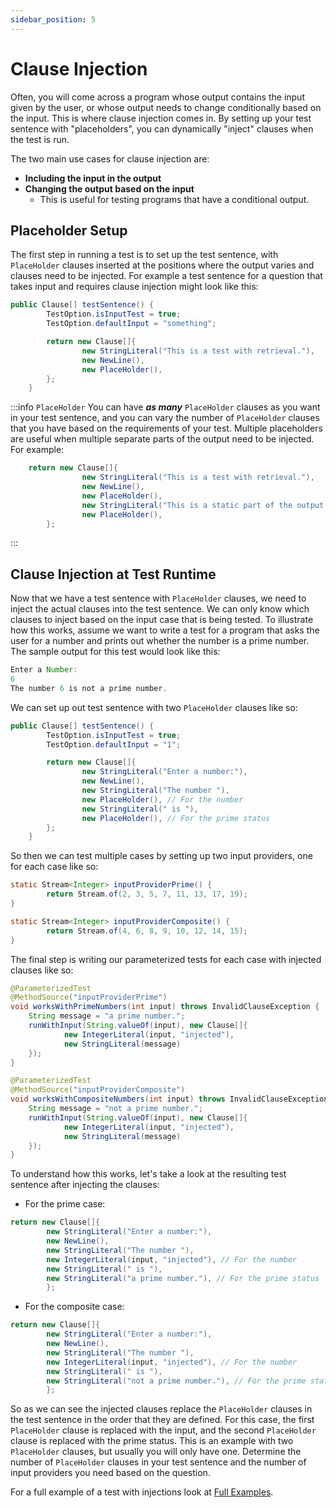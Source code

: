 ```yaml
---
sidebar_position: 5
---
```


# Clause Injection

Often, you will come across a program whose output contains the input given by the user, or whose output needs to change conditionally based on the input. This is where clause injection comes in. By setting up your test sentence with "placeholders", you can dynamically "inject" clauses when the test is run.

The two main use cases for clause injection are:

- **Including the input in the output**
- **Changing the output based on the input**
  - This is useful for testing programs that have a conditional output.

## Placeholder Setup

The first step in running a test is to set up the test sentence, with `PlaceHolder` clauses inserted at the positions where the output varies and clauses need to be injected. For example a test sentence for a question that takes input and requires clause injection might look like this:

```java
public Clause[] testSentence() {
        TestOption.isInputTest = true;
        TestOption.defaultInput = "something";

        return new Clause[]{
                new StringLiteral("This is a test with retrieval."),
                new NewLine(),
                new PlaceHolder(),
        };
    }
```

:::info `PlaceHolder`
You can have _**as many**_ `PlaceHolder` clauses as you want in your test sentence, and you can vary the number of `PlaceHolder` clauses that you have based on the requirements of your test. Multiple placeholders are useful when multiple separate parts of the output need to be injected. For example:

```java
    return new Clause[]{
                new StringLiteral("This is a test with retrieval."),
                new NewLine(),
                new PlaceHolder(),
                new StringLiteral("This is a static part of the output sandwiched between the two placeholders."),
                new PlaceHolder(),
        };
```

:::

## Clause Injection at Test Runtime

Now that we have a test sentence with `PlaceHolder` clauses, we need to inject the actual clauses into the test sentence. We can only know which clauses to inject based on the input case that is being tested. To illustrate how this works, assume we want to write a test for a program that asks the user for a number and prints out whether the number is a prime number. The sample output for this test would look like this:

```java
Enter a Number: 
6
The number 6 is not a prime number.
```

We can set up out test sentence with two `PlaceHolder` clauses like so:

```java
public Clause[] testSentence() {
        TestOption.isInputTest = true;
        TestOption.defaultInput = "1";

        return new Clause[]{
                new StringLiteral("Enter a number:"),
                new NewLine(),
                new StringLiteral("The number "),
                new PlaceHolder(), // For the number
                new StringLiteral(" is "),
                new PlaceHolder(), // For the prime status
        };
    }
```

So then we can test multiple cases by setting up two input providers, one for each case like so:

```java
static Stream<Integer> inputProviderPrime() {
        return Stream.of(2, 3, 5, 7, 11, 13, 17, 19);
}

static Stream<Integer> inputProviderComposite() {
        return Stream.of(4, 6, 8, 9, 10, 12, 14, 15);
}

```

The final step is writing our parameterized tests for each case with injected clauses like so:

```java
@ParameterizedTest
@MethodSource("inputProviderPrime")
void worksWithPrimeNumbers(int input) throws InvalidClauseException {
    String message = "a prime number.";
    runWithInput(String.valueOf(input), new Clause[]{
            new IntegerLiteral(input, "injected"),
            new StringLiteral(message)
    });
}

@ParameterizedTest
@MethodSource("inputProviderComposite")
void worksWithCompositeNumbers(int input) throws InvalidClauseException {
    String message = "not a prime number.";
    runWithInput(String.valueOf(input), new Clause[]{
            new IntegerLiteral(input, "injected"),
            new StringLiteral(message)
    });
}
```

To understand how this works, let's take a look at the resulting test sentence after injecting the clauses:

- For the prime case:

```java
return new Clause[]{
        new StringLiteral("Enter a number:"),
        new NewLine(),
        new StringLiteral("The number "),
        new IntegerLiteral(input, "injected"), // For the number
        new StringLiteral(" is "),
        new StringLiteral("a prime number."), // For the prime status
        };
```

- For the composite case:

```java
return new Clause[]{
        new StringLiteral("Enter a number:"),
        new NewLine(),
        new StringLiteral("The number "),
        new IntegerLiteral(input, "injected"), // For the number
        new StringLiteral(" is "),
        new StringLiteral("not a prime number."), // For the prime status
        };
```

So as we can see the injected clauses replace the `PlaceHolder` clauses in the test sentence in the order that they are defined. For this case, the first `PlaceHolder` clause is replaced with the input, and the second `PlaceHolder` clause is replaced with the prime status. This is an example with two `PlaceHolder` clauses, but usually you will only have one. Determine the number of `PlaceHolder` clauses in your test sentence and the number of input providers you need based on the question.

For a full example of a test with injections look at [Full Examples](../full-example#sample-test-with-clause-injection).
